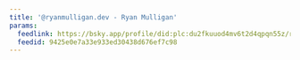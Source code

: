 ```yaml
---
title: '@ryanmulligan.dev - Ryan Mulligan'
params:
  feedlink: https://bsky.app/profile/did:plc:du2fkuuod4mv6t2d4qpqn55z/rss
  feedid: 9425e0e7a33e933ed30438d676ef7c98
---
```

